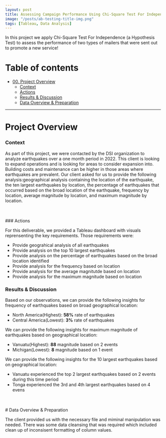 ```yaml
---
layout: post
title: Assessing Campaign Performance Using Chi-Square Test For Independence
image: "/posts/ab-testing-title-img.png"
tags: [Tableau, Data Analysis]
---
```


In this project we apply Chi-Square Test For Independence (a Hypothesis Test) to assess the performance of two types of mailers that were sent out to promote a new service! 

# Table of contents

- [00. Project Overview](#overview-main)
    - [Context](#overview-context)
    - [Actions](#overview-actions)
    - [Results & Discussion](#overview-results)
    - [Data Overview & Preparation](#data-overview)

___

# Project Overview  <a name="overview-main"></a>

### Context <a name="overview-context"></a>

As part of this project, we were contacted by the DSI organization to analyze earthquakes over a one month period in 2022. This client is looking to expand operations and is looking for areas to consider expansion into.  Building costs and maintenance can be higher in those areas where earthquakes are prevalent. Our client asked for us to provide the following analysis:geographical analysis containing the location of the earthquake, the ten largest earthquakes by location, the percentage of earthquakes that occurred based on the broad location of the earthquake, frequency by location, average magnitude by location, and maximum magnitude by location.  


<br>
<br>
### Actions <a name="overview-actions"></a>

For this deliverable, we provided a Tableau dashboard with visuals reprensenting the key requirements.
Those requirements were:

* Provide geograhical analysis of all earthquakes 
* Provide analysis on the top 10 largest earthquakes
* Provide analysis on the percentage of earthquakes based on the broad location identified
* Provide analysis for the frequency based on location
* Provide analysis for the average magnitutde based on location
* Provide analysis for the maximum magnitude based on location

### Results & Discussion <a name="overview-results"></a>

Based on our observations, we can provide the following insights for frequency of earthquakes based on broad geographical location:

* North America(Highest): **58%** rate of earthquakes
* Central America(Lowest): **3%** rate of earthquakes

We can provide the following insights for maximum magnitude of earthquakes based on geographical location:

* Vanuatu(Highest): **88** magnitude based on 2 events
* Michigan(Lowest): **8** magnitude based on 1 event

We can provide the following insights for the 10 largest earthquakes based on geographical location:

* Vanuatu experienced the top 2 largest earthquakes based on 2 events during this time period
* Tonga experienced the 3rd and 4th largest earthquakes based on 4 evens

<br>
<br>
# Data Overview & Preparation  <a name="data-overview"></a>

The client provided us with the necessary file and miminal manipulation was needed.  There was some data cleansing that was required which included clean up of inconsisent formatting of column values.
<br>
<br>
